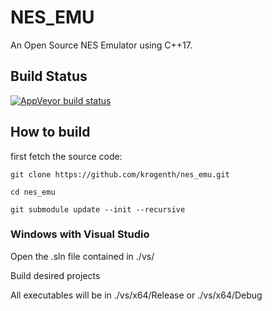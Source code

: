 # NES_EMU

An Open Source NES Emulator using C++17.

## Build Status
[![AppVeyor build status](https://ci.appveyor.com/api/projects/status/8yhgowh6j3fxwlo1/branch/main?svg=true)](https://ci.appveyor.com/project/krogenth/nes-emu/branch/main)

## How to build

first fetch the source code:

    git clone https://github.com/krogenth/nes_emu.git
    
    cd nes_emu
    
    git submodule update --init --recursive

### Windows with Visual Studio

Open the .sln file contained in ./vs/

Build desired projects

All executables will be in ./vs/x64/Release or ./vs/x64/Debug
